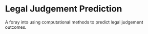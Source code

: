 # Legal Judgement Prediction
A foray into using computational methods to predict legal judgement outcomes. 

